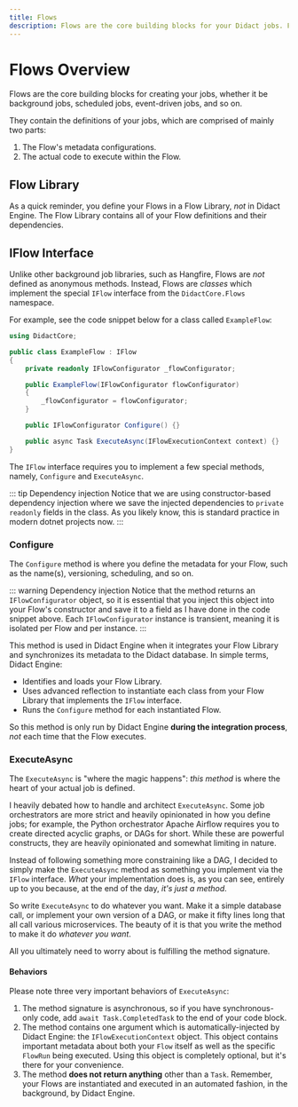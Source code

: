 ```yaml
---
title: Flows
description: Flows are the core building blocks for your Didact jobs. Flows are created by implementing the IFlow interface and defining the Configure and ExecuteAsync methods.
---
```


# Flows Overview

Flows are the core building blocks for creating your jobs, whether it be background jobs, scheduled jobs, event-driven jobs, and so on.

They contain the definitions of your jobs, which are comprised of mainly two parts:

1. The Flow's metadata configurations.
2. The actual code to execute within the Flow.

## Flow Library

As a quick reminder, you define your Flows in a Flow Library, *not* in Didact Engine. The Flow Library contains all of your Flow definitions and their dependencies.

## IFlow Interface

Unlike other background job libraries, such as Hangfire, Flows are *not* defined as anonymous methods. Instead, Flows are *classes* which implement the special `IFlow` interface from the `DidactCore.Flows` namespace.

For example, see the code snippet below for a class called `ExampleFlow`:

```cs
using DidactCore;

public class ExampleFlow : IFlow
{
    private readonly IFlowConfigurator _flowConfigurator;

    public ExampleFlow(IFlowConfigurator flowConfigurator)
    {
        _flowConfigurator = flowConfigurator;
    }

    public IFlowConfigurator Configure() {}

    public async Task ExecuteAsync(IFlowExecutionContext context) {}
}
```

The `IFlow` interface requires you to implement a few special methods, namely, `Configure` and `ExecuteAsync`.

::: tip Dependency injection
Notice that we are using constructor-based dependency injection where we save the injected dependencies to `private readonly` fields in the class. As you likely know, this is standard practice in modern dotnet projects now.
:::

### Configure

The `Configure` method is where you define the metadata for your Flow, such as the name(s), versioning, scheduling, and so on.

::: warning Dependency injection
Notice that the method returns an `IFlowConfigurator` object, so it is essential that you inject this object into your Flow's constructor and save it to a field as I have done in the code snippet above. Each `IFlowConfigurator` instance is transient, meaning it is isolated per Flow and per instance.
:::

This method is used in Didact Engine when it integrates your Flow Library and synchronizes its metadata to the Didact database. In simple terms, Didact Engine:

* Identifies and loads your Flow Library.
* Uses advanced reflection to instantiate each class from your Flow Library that implements the `IFlow` interface.
* Runs the `Configure` method for each instantiated Flow.

So this method is only run by Didact Engine **during the integration process**, *not* each time that the Flow executes.

### ExecuteAsync

The `ExecuteAsync` is "where the magic happens": *this method* is where the heart of your actual job is defined.

I heavily debated how to handle and architect `ExecuteAsync`. Some job orchestrators are more strict and heavily opinionated in how you define jobs; for example, the Python orchestrator Apache Airflow requires you to create directed acyclic graphs, or DAGs for short. While these are powerful constructs, they are heavily opinionated and somewhat limiting in nature.

Instead of following something more constraining like a DAG, I decided to simply make the `ExecuteAsync` method as something you implement via the `IFlow` interface. *What* your implementation does is, as you can see, entirely up to you because, at the end of the day, *it's just a method*.

So write `ExecuteAsync` to do whatever you want. Make it a simple database call, or implement your own version of a DAG, or make it fifty lines long that all call various microservices. The beauty of it is that you write the method to make it do *whatever you want*.

All you ultimately need to worry about is fulfilling the method signature.

#### Behaviors

Please note three very important behaviors of `ExecuteAsync`:

1. The method signature is asynchronous, so if you have synchronous-only code, add `await Task.CompletedTask` to the end of your code block.
2. The method contains one argument which is automatically-injected by Didact Engine: the `IFlowExecutionContext` object. This object contains important metadata about both your `Flow` itself as well as the specific `FlowRun` being executed. Using this object is completely optional, but it's there for your convenience. 
3. The method **does not return anything** other than a `Task`. Remember, your Flows are instantiated and executed in an automated fashion, in the background, by Didact Engine.